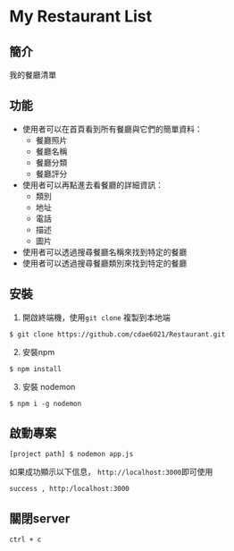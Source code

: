 # My Restaurant List

## 簡介
我的餐廳清單

## 功能
- 使用者可以在首頁看到所有餐廳與它們的簡單資料：
  - 餐廳照片
  - 餐廳名稱
  - 餐廳分類 
  - 餐廳評分
- 使用者可以再點進去看餐廳的詳細資訊：
  - 類別
  - 地址
  - 電話
  - 描述
  - 圖片
- 使用者可以透過搜尋餐廳名稱來找到特定的餐廳
- 使用者可以透過搜尋餐廳類別來找到特定的餐廳


## 安裝
1. 開啟終端機，使用`git clone` 複製到本地端
```
$ git clone https://github.com/cdae6021/Restaurant.git
```
2. 安裝npm
```
$ npm install
```
3. 安裝 nodemon
```
$ npm i -g nodemon 
```
## 啟動專案
```
[project path] $ nodemon app.js
```
如果成功顯示以下信息， `http://localhost:3000`即可使用
```
success , http:/localhost:3000
```
## 關閉server
```
ctrl + c
